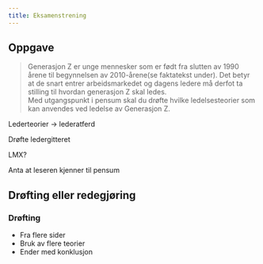```yaml
---
title: Eksamenstrening
---
```


## Oppgave

> Generasjon Z er unge mennesker som er født fra slutten av 1990 årene til begynnelsen av 2010-årene(se faktatekst under). Det betyr at de snart entrer arbeidsmarkedet og dagens ledere må derfot ta stilling til hvordan generasjon Z skal ledes.\
Med utgangspunkt i pensum skal du drøfte hvilke ledelsesteorier som kan anvendes ved ledelse av Generasjon Z.

Lederteorier -> lederatferd

Drøfte ledergitteret

LMX?

Anta at leseren kjenner til pensum

## Drøfting eller redegjøring

### Drøfting

- Fra flere sider
- Bruk av flere teorier
- Ender med konklusjon
